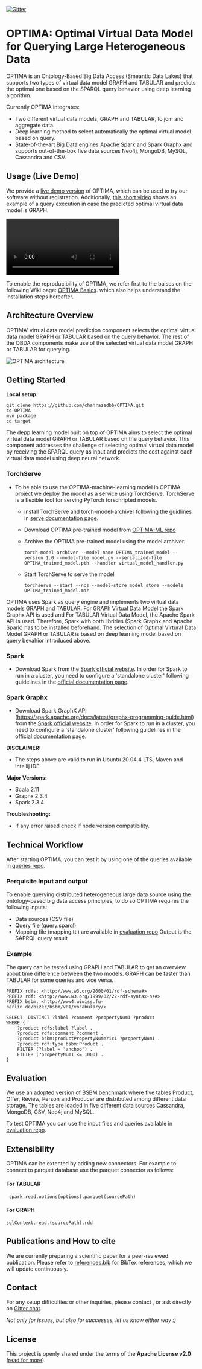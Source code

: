 [![Gitter](https://img.shields.io/gitter/room/DAVFoundation/DAV-Contributors.svg?style=flat-square)](https://gitter.im/OPTIMA)


# OPTIMA: Optimal Virtual Data Model for Querying Large Heterogeneous Data
OPTIMA is an Ontology-Based Big Data Access (Smeantic Data Lakes) that supports two types of virtual data model GRAPH and TABULAR and predicts the optimal one based on the SPARQL query behavior using deep learning algorithm.

Currently OPTIMA integrates:
- Two different virtual data models, GRAPH and TABULAR, to join and aggregate data.
- Deep learning method to select automatically the optimal virtual model based on query.
- State-of-the-art Big Data engines Apache Spark and Spark Graphx and supports out-of-the-box five data sources Neo4j, MongoDB, MySQL, Cassandra and CSV.

## Usage (Live Demo)

We provide a [live demo version](http:/) of OPTIMA, which can be used to try our software without registration.
Additionally, [this short video](docs/OPTIMA-demo.mp4) shows an example of a query execution in case the predicted optimal virtual data model is GRAPH.

![video](docs/optima-demo.mp4)


To enable the reproducibility of OPTIMA, we refer first to the baiscs on the following  Wiki page: [OPTIMA Basics](https://github.com/). which also helps understand the installation steps hereafter.

## Architecture Overview

OPTIMA' virtual data model prediction component selects the optimal virtual data model GRAPH or TABULAR based on the query behavior.
The rest of the OBDA components make use of the selected virtual data model GRAPH or TABULAR for querying.

![OPTIMA architecture](docs/Optima_architecture.png)

## Getting Started
__Local setup:__

```
git clone https://github.com/chahrazedbb/OPTIMA.git
cd OPTIMA
mvn package
cd target
```

The depp learning model built on top of OPTIMA aims to select the optimal virtual data model GRAPH or TABULAR based on the query behavior. This component addresses the challenge of selecting optimal virtual data model by receiving the SPARQL query as input and predicts the cost against each virtual data model using deep neural network.

### TorchServe
- To be able to use the OPTIMA-machine-learning model in OPTIMA project we deploy the model as a service using TorchServe. TorchServe is a flexible tool for serving PyTorch torschripted models.
  - install TorchServe and torch-model-archiver following the guidlines in [serve documentation page](https://github.com/pytorch/serve).
  - Download OPTIMA pre-trained model from [OPTIMA-ML repo]()
  - Archive the OPTIMA pre-trained model using the model archiver.

    ```
    torch-model-archiver --model-name OPTIMA_trained_model --version 1.0 --model-file model.py --serialized-file OPTIMA_trained_model.pth --handler virtual_model_handler.py
    ```
  - Start TorchServe to serve the model
    ```
    torchserve --start --ncs --model-store model_store --models OPTIMA_trained_model.mar
    ```

OPTIMA uses Spark as query engine and implements two virtual data models GRAPH and TABULAR. For GRAPh Virtual Data Model the Spark Graphx API is used and For TABULAR Virtual Data Model, the Apache Spark API is used. Therefore, Spark with both libriries (Spark Graphx and Apache Spark) has to be installed beforehand. The selection of Optimal Virtural Data Model GRAPH or TABULAR is based on deep learning model based on query bevahior introduced above.

### Spark
- Download Spark from the [Spark official website](https://spark.apache.org/downloads.html). In order for Spark to run in a cluster, you need to configure a 'standalone cluster' following guidelines in the [official documentation page](https://spark.apache.org/docs/2.2.0/spark-standalone.html).


### Spark Graphx
- Download Spark GraphX API (https://spark.apache.org/docs/latest/graphx-programming-guide.html) from the [Spark official website](https://spark.apache.org/...). In order for Spark to run in a cluster, you need to configure a 'standalone cluster' following guidelines in the [official documentation page](https://spark.apache.org/docs/2.2.0/spark-standalone.html).


__DISCLAIMER:__
- The steps above are valid to run in Ubuntu 20.04.4 LTS, Maven and intellij IDE

__Major Versions:__
- Scala 2.11
- Graphx 2.3.4
- Spark 2.3.4

__Troubleshooting:__
- If any error raised check if node version compatibility.

## Technical Workflow
After starting OPTIMA, you can test it by using one of the queries available in [queries repo](evaluation/queries).

### Perquisite Input and output
To enable querying distributed heterogeneous large data source using the ontology-based big data access principles, to do so OPTIMA requires the following inputs:   
- Data sources (CSV file) 
- Query file (query.sparql) 
- Mapping file (mapping.ttl) are available in [evaluation repo](evaluation)
Output is the SAPRQL query result 

### Example
The query can be tested using GRAPH and TABULAR to get an overview about time difference between the two models. GRAPH can be faster than TABULAR for some queries and vice versa.

```
PREFIX rdfs: <http://www.w3.org/2000/01/rdf-schema#>
PREFIX rdf: <http://www.w3.org/1999/02/22-rdf-syntax-ns#>
PREFIX bsbm: <http://www4.wiwiss.fu-berlin.de/bizer/bsbm/v01/vocabulary/>

SELECT  DISTINCT ?label ?comment ?propertyNum1 ?product
WHERE {
	?product rdfs:label ?label .
	?product rdfs:comment ?comment .
	?product bsbm:productPropertyNumeric1 ?propertyNum1 .
	?product rdf:type bsbm:Product .
	FILTER (?label = "ahchoo") .
	FILTER (?propertyNum1 <= 1000) .
}
```


## Evaluation
We use an adopted version of [BSBM benchmark](bizer2009berlin) where five tables Product, Offer, Review, Person and Producer are distributed among different data storage.
The tables are loaded in five different data sources Cassandra, MongoDB, CSV, Neo4j and MySQL.

To test OPTIMA you can use the input files and queries available in [evaluation repo](evaluation).

## Extensibility
OPTIMA can be extented by adding new connectors. For example to connect to parquet database use the parquet connector as follows:

#### For TABULAR
``` spark.read.options(options).parquet(sourcePath)```
#### For GRAPH
``` sqlContext.read.(sourcePath).rdd ```

## Publications and How to cite
We are currently preparing a scientific paper for a peer-reviewed publication. Please refer to [references.bib](references.bib) for BibTex references, which we will update continuously.

## Contact
For any setup difficulties or other inquiries, please contact , or ask directly on [Gitter chat](https://gitter.im/).

*Not only for issues, but also for successes, let us know either way :)*

License
-------

This project is openly shared under the terms of the __Apache License
v2.0__ ([read for more](./LICENSE)).


